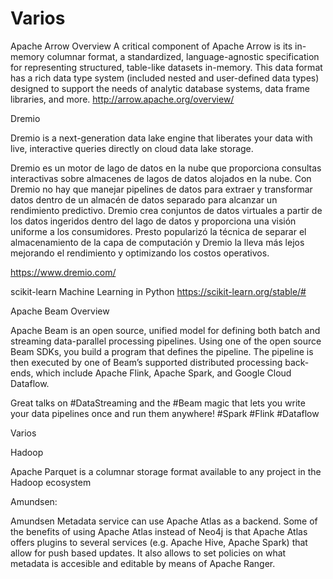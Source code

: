 # Varios

Apache Arrow Overview
A critical component of Apache Arrow is its in-memory columnar format, a standardized, language-agnostic specification for representing structured, table-like datasets in-memory. This data format has a rich data type system (included nested and user-defined data types) designed to support the needs of analytic database systems, data frame libraries, and more.
http://arrow.apache.org/overview/


Dremio


Dremio is a next-generation data lake engine that liberates your data with live, interactive queries directly on cloud data lake storage.

Dremio es un motor de lago de datos en la nube que proporciona consultas interactivas sobre almacenes de lagos de datos alojados en la nube. Con Dremio no hay que manejar pipelines de datos para extraer y transformar datos dentro de un  almacén de datos separado para alcanzar un rendimiento predictivo. Dremio crea conjuntos de datos virtuales a partir de los datos ingeridos dentro del lago de datos y proporciona una visión uniforme a los consumidores. Presto popularizó la técnica de separar el almacenamiento de la capa  de computación y Dremio la lleva más lejos mejorando el rendimiento y optimizando los costos operativos.

https://www.dremio.com/



scikit-learn
Machine Learning in Python
https://scikit-learn.org/stable/#


Apache Beam Overview

Apache Beam is an open source, unified model for defining both batch and streaming data-parallel processing pipelines. Using one of the open source Beam SDKs, you build a program that defines the pipeline. The pipeline is then executed by one of Beam’s supported distributed processing back-ends, which include Apache Flink, Apache Spark, and Google Cloud Dataflow.


Great talks on #DataStreaming and the #Beam magic that lets you write your data pipelines once and run them anywhere! #Spark #Flink #Dataflow 


Varios

Hadoop


Apache Parquet is a columnar storage format available to any project in the Hadoop ecosystem


Amundsen:

Amundsen Metadata service can use Apache Atlas as a backend. Some of the benefits of using Apache Atlas instead of Neo4j is that Apache Atlas offers plugins to several services (e.g. Apache Hive, Apache Spark) that allow for push based updates. It also allows to set policies on what metadata is accesible and editable by means of Apache Ranger.

